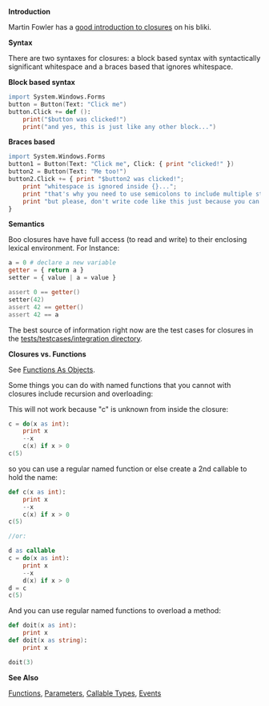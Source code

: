**Introduction**

Martin Fowler has a [good introduction to closures](http://www.martinfowler.com/bliki/Closure.html) on his bliki.

**Syntax**

There are two syntaxes for closures: a block based syntax with syntactically significant whitespace and a braces based that ignores whitespace.

**Block based syntax**

```boo
import System.Windows.Forms
button = Button(Text: "Click me")
button.Click += def ():
    print("$button was clicked!")
    print("and yes, this is just like any other block...")
```

**Braces based**

```boo
import System.Windows.Forms
button1 = Button(Text: "Click me", Click: { print "clicked!" })
button2 = Button(Text: "Me too!")
button2.Click += { print "$button2 was clicked!";
    print "whitespace is ignored inside {}...";
    print "that's why you need to use semicolons to include multiple statements...";
    print "but please, don't write code like this just because you can :)"
}
```

**Semantics**

Boo closures have have full access (to read and write) to their enclosing lexical environment. For Instance:

```boo
a = 0 # declare a new variable
getter = { return a }
setter = { value | a = value }

assert 0 == getter()
setter(42)
assert 42 == getter()
assert 42 == a
```

The best source of information right now are the test cases for closures in the [tests/testcases/integration directory](https://github.com/bamboo/boo/tree/master/tests/testcases/integration).

**Closures vs. Functions**

See [Functions As Objects](../Primer/Functions-As-Objects).

Some things you can do with named functions that you cannot with closures include recursion and overloading:

This will not work because "c" is unknown from inside the closure:

```boo
c = do(x as int):
    print x
    --x
    c(x) if x > 0
c(5)
```

so you can use a regular named function or else create a 2nd callable to hold the name:

```boo
def c(x as int):
    print x
    --x
    c(x) if x > 0
c(5)

//or:

d as callable
c = do(x as int):
    print x
    --x
    d(x) if x > 0
d = c
c(5)
```

And you can use regular named functions to overload a method:

```boo
def doit(x as int):
    print x
def doit(x as string):
    print x

doit(3)
```

**See Also**

[Functions](Functions), [Parameters](Parameters), [Callable Types](Callable-Types), [Events](Events)
